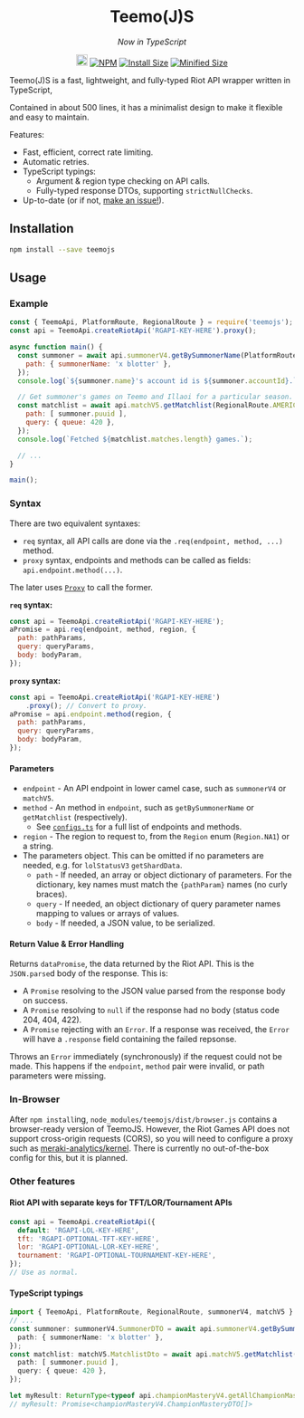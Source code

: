 <h1 align="center">
  Teemo(J)S
</h1>
<p align="center">
  <em>Now in TypeScript</em>
</p>
<p align="center">
  <a href="https://github.com/MingweiSamuel/TeemoJS/"><img src="https://cdn.communitydragon.org/latest/champion/Teemo/square" width="20" height="20" alt="Github"></a>
  <a href="https://www.npmjs.com/package/teemojs"><img src="https://img.shields.io/npm/v/teemojs.svg?style=flat-square&logo=npm" alt="NPM"></a>
  <a href="https://packagephobia.now.sh/result?p=teemojs%40next"><img src="https://flat.badgen.net/packagephobia/install/teemojs@next" alt="Install Size"></a>
  <a href="https://bundlephobia.com/result?p=teemojs%40next"><img src="https://flat.badgen.net/bundlephobia/min/teemojs%40next" alt="Minified Size"></a>
</p>

Teemo(J)S is a fast, lightweight, and fully-typed Riot API wrapper written in
TypeScript,
<!-- with additional support for DDragon, CDragon, and
[meraki-analytics/kernel](https://github.com/meraki-analytics/kernel). -->
Contained in about 500 lines, it has a minimalist design to make it flexible
and easy to maintain.

Features:

- Fast, efficient, correct rate limiting.
- Automatic retries.
- TypeScript typings:
  - Argument & region type checking on API calls.
  - Fully-typed response DTOs, supporting `strictNullChecks`.
- Up-to-date (or if not, [make an issue!](https://github.com/MingweiSamuel/TeemoJS/issues/new?title=Update+needed&body=%3CSOMETHING%3E+is+missing.)).

## Installation

```sh
npm install --save teemojs
```

## Usage

### Example
```javascript
const { TeemoApi, PlatformRoute, RegionalRoute } = require('teemojs');
const api = TeemoApi.createRiotApi('RGAPI-KEY-HERE').proxy();

async function main() {
  const summoner = await api.summonerV4.getBySummonerName(PlatformRoute.NA1, {
    path: { summonerName: 'x blotter' },
  });
  console.log(`${summoner.name}'s account id is ${summoner.accountId}.`);

  // Get summoner's games on Teemo and Illaoi for a particular season.
  const matchlist = await api.matchV5.getMatchlist(RegionalRoute.AMERICAS, {
    path: [ summoner.puuid ],
    query: { queue: 420 },
  });
  console.log(`Fetched ${matchlist.matches.length} games.`);

  // ...
}

main();
```

### Syntax

There are two equivalent syntaxes:
- `req` syntax, all API calls are done via the `.req(endpoint, method, ...)` method.
- `proxy` syntax, endpoints and methods can be called as fields: `api.endpoint.method(...)`.

The later uses [`Proxy`](https://developer.mozilla.org/en-US/docs/Web/JavaScript/Reference/Global_Objects/Proxy)
to call the former.


**`req` syntax:**
```javascript
const api = TeemoApi.createRiotApi('RGAPI-KEY-HERE');
aPromise = api.req(endpoint, method, region, {
  path: pathParams,
  query: queryParams,
  body: bodyParam,
});
```
**`proxy` syntax:**
```javascript
const api = TeemoApi.createRiotApi('RGAPI-KEY-HERE')
    .proxy(); // Convert to proxy.
aPromise = api.endpoint.method(region, {
  path: pathParams,
  query: queryParams,
  body: bodyParam,
});
```

#### Parameters
- `endpoint` - An API endpoint in lower camel case, such as `summonerV4` or
  `matchV5`.
- `method` - An method in `endpoint`, such as `getBySummonerName` or
  `getMatchlist` (respectively).
  - See [`configs.ts`](https://github.com/MingweiSamuel/TeemoJS/blob/master/src/configs.ts)
  for a full list of endpoints and methods.
- `region` - The region to request to, from the `Region` enum (`Region.NA1`) or
  a string.
- The parameters object. This can be omitted if no parameters are needed, e.g.
  for `lolStatusV3` `getShardData`.
  - `path` - If needed, an array or object dictionary of parameters. For the
    dictionary, key names must match the `{pathParam}` names (no curly braces).
  - `query` - If needed, an object dictionary of query parameter names mapping
    to values or arrays of values.
  - `body` - If needed, a JSON value, to be serialized.

#### Return Value & Error Handling
Returns `dataPromise`, the data returned by the Riot API. This is the
`JSON.parse`d body of the response. This is:
- A `Promise` resolving to the JSON value parsed from the response body on
  success.
- A `Promise` resolving to `null` if the response had no body (status code 204,
  404, 422).
- A `Promise` rejecting with an `Error`. If a response was received, the
  `Error` will have a `.response` field containing the failed repsonse.

Throws an `Error` immediately (synchronously) if the request could not be made.
This happens if the `endpoint`, `method` pair were invalid, or path parameters
were missing.

### In-Browser
After `npm install`ing, `node_modules/teemojs/dist/browser.js` contains a
browser-ready version of TeemoJS. However, the Riot Games API does not support
cross-origin requests (CORS), so you will need to configure a proxy such as
[meraki-analytics/kernel](https://github.com/meraki-analytics/kernel). There is
currently no out-of-the-box config for this, but it is planned.

<!--Usable with `TeemoJS.ddragonConfig`, `TeemoJS.cdragonConfig`, and `TeemoJS.kernelConfig`
([meraki-analytics/kernel](https://github.com/meraki-analytics/kernel)). (`defaultConfig` will not work due to CORS).

This is mainly intended for development, and it uses ES6 features.
For production, you should include `src/index.js` and your needed config(s)
(`config/<config>.json`) in your webpack or other bundle.-->

### Other features

#### Riot API with separate keys for TFT/LOR/Tournament APIs

```javascript
const api = TeemoApi.createRiotApi({
  default: 'RGAPI-LOL-KEY-HERE',
  tft: 'RGAPI-OPTIONAL-TFT-KEY-HERE',
  lor: 'RGAPI-OPTIONAL-LOR-KEY-HERE',
  tournament: 'RGAPI-OPTIONAL-TOURNAMENT-KEY-HERE',
});
// Use as normal.
```

#### TypeScript typings

```typescript
import { TeemoApi, PlatformRoute, RegionalRoute, summonerV4, matchV5 } from "TeemoJS";
// ...
const summoner: summonerV4.SummonerDTO = await api.summonerV4.getBySummonerName(PlatformRoute.NA1, {
  path: { summonerName: 'x blotter' },
});
const matchlist: matchV5.MatchlistDto = await api.matchV5.getMatchlist(RegionalRoute.AMERICAS, {
  path: [ summoner.puuid ],
  query: { queue: 420 },
});
```
```typescript
let myResult: ReturnType<typeof api.championMasteryV4.getAllChampionMasteries>;
// myResult: Promise<championMasteryV4.ChampionMasteryDTO[]>
```


<!--
#### Riot API with separate key for TFT endpoints
```javascript
// Makes a deep copy to not modify the original (optional).
const config = JSON.parse(JSON.stringify(TeemoJS.defaultConfig));
config.key = riotApiKey;
config.endpoints.tft['*'] = { key: tftApiKey }; // Use tftApiKey for tft endpoints.
const api = TeemoJS(config);
// Use as normal.
```

#### Data Dragon: `TeemoJS.ddragonConfig`
```javascript
const api = TeemoJS(TeemoJS.ddragonConfig);
const data = await api.req('cdn.championByKey', [ version, 'en_US', 'Teemo' ]);
```

#### Community Dragon: `TeemoJS.cdragonConfig`
```javascript
const api = TeemoJS(TeemoJS.cdragonConfig);
const data = await api.req('cdn.champion', { patch: 'latest', champion: 'monkeyking' });
```

#### meraki-analytics/kernel: `TeemoJS.kernelConfig`
Local development on port 8080:
```javascript
// Make a deep copy to not modify the original (optional).
const config = JSON.parse(JSON.stringify(TeemoJS.kernelConfig));
config.origin = "http://localhost:8080"
const api = TeemoJS(config);
// Use as normal.
```


## Configuration

The `TeemoJS` constructor can take an second argument which is a configuration object.
You should use `TeemoJS.defaultConfig` (or a different available configuration)
as a starting point and override any fields as neccesary.

### Available configurations
- [`TeemoJS.defaultConfig`](https://github.com/MingweiSamuel/TeemoJS/blob/master/config/default.json):  
  Default Riot Games API config.
- [`TeemoJS.emptyConfig`](https://github.com/MingweiSamuel/TeemoJS/blob/master/config/empty.json):  
  Empty (no endpoints) Riot Games API config. Probably not that useful.
- [`TeemoJS.ddragonConfig`](https://github.com/MingweiSamuel/TeemoJS/blob/master/config/ddragon.json):  
  Data Dragon config ([example](http://ddragon.leagueoflegends.com/cdn/9.7.1/data/cs_CZ/champion/Amumu.json)).
- [`TeemoJS.cdragonConfig`](https://github.com/MingweiSamuel/TeemoJS/blob/master/config/cdragon.json):  
  Community Dragon config ([example](https://raw.communitydragon.org/latest/plugins/rcp-be-lol-game-data/global/default/v1/
- [`TeemoJS.kernelConfig`](https://github.com/MingweiSamuel/TeemoJS/blob/master/config/kernel.json):  
  [meraki-analytics/kernel](https://github.com/meraki-analytics/kernel) config. Allows you to use `kernel` as an API
  proxy while still having TeemoJS's familiar interface in your browser webpage. Must set `origin` to wherever
  kernel is running on.
- ~~TeemoJS.championGGConfig~~ (RIP).
- (More in the future?)

### Example constructors with `config`
```javascript
let api = TeemoJS('RGAPI-KEY-HERE', { ...TeemoJS.defaultConfig, maxConcurrent: 100 });
let api = TeemoJS(configWithKey);
```

### `config` Object

- `retries` [int]: Number of times to retry request if the request fails with a retriable error. Zero for no retires.
- `maxConcurrent` [int]: Maximum live requests to allow simultaneously.
- `distFator` [float 0..1]: Factor to multiply rate limits by. This can be changed at any time using the `api.setDistFactor(x)` method. For example, if your API key was distributed across two computers, you could set this to 0.5.
- `key` [OPTIONAL string]: Overrides the `key` argument passed into the constructor. Do not set unless you actually use this key.

#### Rate limit configuration

- `bucketsConfig` [object]: Arguments passed into `TokenBucket` constructor when rate limits are first detected (or
  change). May have any subset of the following fields:
  - `bins` [OPTIONAL integer, default 20]: Number of bins to compute circular buffer with.
  - `binFactor` [OPTIONAL number in `(0, 1]`, default 0.95): Fraction of requests that can go in each bin. 0.95 means 95% of
    requests can be bursted in one bin (the remaining 5% can be used in the next bin). Must be in range.
  - `overhead` [OPTIONAL number (milliseconds), default 20ms): Time in milliseconds to expand the bucket by. Helps deal
    with latency causing requests to be counted in the wrong bucket. Increase this if you are getting 429s when time
    changes from one bucket to the next.

#### "Internal" configurations

The following properties are mainly used for _dealing_ with all the different behaviors of the different APIs.
A lot of their exact behaviors are "self-documented" in the code :).

- `keyPath` \[OPTIONAL string\]: JSON path the key will be inserted into in the `reqConfig`. Or `null` if no key needed.
- `origin` \[interpolated string\]: String containing the protocol and host without a trailing forward slash. May have `{}`
  `{name}`s for `originParams`.
- `regionPath` \[OPTIONAL string\]: JSON path the region will be inserted into in the `reqConfig`. Or `null` if no region needed.
- `defaultBuckets` \[object\[\]\]: Array of configuration options for a rate limit's default buckets. These buckets remain in use until the actual rate limit is detected via headers. Each must have at least `timespan` (in milliseconds) and `limit`.
- `rateLimitTypeApplication` \[object\]: Rate limit type object for the application rate limit.
  Containing strings `name`, `headerLimit`, and `headerCount`.
  `name` is the name of the rate limit used for detecting which type caused a 429.
  `headerLimit` and `headerCount` are header names for the max rate limit and rate limit count respectively.
- `rateLimitTypeMethod` \[object/null\]: Same as `rateLimitTypeApplication` but for method rate limits. May be null if the API does not have per-method rate limits.
- `defaultRetryAfter` [string/null]: Default retry after in seconds if the `headerRetryAfter` is not provided in a 429. Use `null` to cause missing `headerRetryAfter` headers to throw an error.
- `headerRetryAfter` [string/null]: Header name to look for retry after time in seconds when a 429 is hit.
  If `null`, `defaultRetryAfter` should be set.
- `headerLimitType` [string/null]: Header name to match with the `name` of a rateLimitType to determine which rate
  limit hit a 429. `null` means always use `defaultLimitType`.
- `defaultLimitType` [string/null]: Default `name` value to use when the API doesn't return which limit is hit.
  Set to `null` to throw an error if a 429 happens for no reason. Set to `rateLimitTypeXYZ.name` to default to rate limit type XYZ.
- `collapseQueryArrays` [boolean]: If `false`, query arrays will be represented as `a=1&a=2&a=3`.
  If `true`, `a=1,2,3` will be used. Riot API uses the former, champion.gg used the later (but is dead).
- `endpoints` [nested object]: A nested object structure where the leaf values are `reqConfig`s.
  Objects may be nested to any level for organizational purposes.
  When using the API, the period-delimited path is supplied.
  Can use `'*'` wildcards for config to apply to multiple endpoints.
  - `path` \[interpolated string\]: URL path with leading slash. Technically optional but that would be silly.
  - `fetch`: [Fetch API `init` config](https://developer.mozilla.org/en-US/docs/Web/API/WindowOrWorkerGlobalScope/fetch#Parameters),
    second argument passed into `fetch` function.
  - `key` \[OPTIONAL string\]: Per-endpoint(s) API key. Useful for using separate key for certain (*cough* TFT) endpoints.
  - `origin` \[OPTIONAL string\]: URL origin (protocol and hostname).
  - `originParams` \[OPTIONAL object or array\]: for interpolating `origin`.
  - `pathParams` \[OPTIONAL object or array\]: should probably be unset, as will be partially overriden by `req` arguments.
  - `queryParams` \[OPTIONAL object\].
  - (Other fields?)
-->
